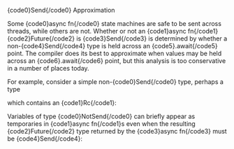 {code0}Send{/code0} Approximation

Some {code0}async fn{/code0} state machines are safe to be sent across threads, while
others are not. Whether or not an {code1}async fn{/code1} {code2}Future{/code2} is {code3}Send{/code3} is determined
by whether a non-{code4}Send{/code4} type is held across an {code5}.await{/code5} point. The compiler
does its best to approximate when values may be held across an {code6}.await{/code6}
point, but this analysis is too conservative in a number of places today.

For example, consider a simple non-{code0}Send{/code0} type, perhaps a type

which contains an {code1}Rc{/code1}:

Variables of type {code0}NotSend{/code0} can briefly appear as temporaries in {code1}async fn{/code1}s
even when the resulting {code2}Future{/code2} type returned by the {code3}async fn{/code3} must be {code4}Send{/code4}:
